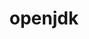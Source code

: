 ---
title: "openjdk"
layout: cache
categories: [package, develop-2024-12-01]
meta: {"versions": ["11.0.17_8", "11.0.23_9", "17.0.11_9", "17.0.4.1_1"], "compilers": ["gcc@=11.4.0", "gcc@=13.2.0", "gcc@=7.3.1", "gcc@=7.5.0", "gcc@=9.4.0", "oneapi@=2024.2.1"], "oss": ["amzn2", "ubuntu18.04", "ubuntu20.04", "ubuntu22.04", "ubuntu24.04"], "platforms": ["linux"], "targets": ["aarch64", "neoverse_n1", "neoverse_v1", "neoverse_v2", "ppc64le", "x86_64_v3"], "stacks": ["aws-isc", "aws-isc-aarch64", "build_systems", "e4s", "e4s-neoverse-v2", "e4s-neoverse_v1", "e4s-oneapi", "e4s-power", "e4s-rocm-external", "ml-linux-aarch64-cpu", "ml-linux-aarch64-cuda", "ml-linux-x86_64-cpu", "ml-linux-x86_64-cuda", "ml-linux-x86_64-rocm", "root"], "num_specs": 21, "num_specs_by_stack": {"root": 21, "aws-isc-aarch64": 4, "aws-isc": 2, "build_systems": 1, "e4s-power": 2, "e4s-neoverse_v1": 2, "e4s-neoverse-v2": 2, "e4s": 2, "e4s-rocm-external": 1, "e4s-oneapi": 2, "ml-linux-aarch64-cuda": 2, "ml-linux-aarch64-cpu": 2, "ml-linux-x86_64-cpu": 2, "ml-linux-x86_64-rocm": 1, "ml-linux-x86_64-cuda": 2}}
spec_details: [{"hash": "5qqhgs2fs5hscahipaj3s7izvwl33dcn", "compiler": "gcc@=7.3.1", "versions": ["11.0.23_9"], "os": "amzn2", "platform": "linux", "target": "aarch64", "variants": ["build_system=generic", "certs=none"], "stacks": ["root", "aws-isc-aarch64"], "size": "-", "tarball": "https://binaries.spack.io/develop-2024-12-01/build_cache/linux-amzn2-aarch64/gcc-7.3.1/openjdk-11.0.23_9/linux-amzn2-aarch64-gcc-7.3.1-openjdk-11.0.23_9-5qqhgs2fs5hscahipaj3s7izvwl33dcn.spack"}, {"hash": "yxv6incqe3z7his5ugmqjk5d5s5xpynm", "compiler": "gcc@=7.3.1", "versions": ["17.0.11_9"], "os": "amzn2", "platform": "linux", "target": "aarch64", "variants": ["build_system=generic", "certs=none"], "stacks": ["root", "aws-isc-aarch64"], "size": "-", "tarball": "https://binaries.spack.io/develop-2024-12-01/build_cache/linux-amzn2-aarch64/gcc-7.3.1/openjdk-17.0.11_9/linux-amzn2-aarch64-gcc-7.3.1-openjdk-17.0.11_9-yxv6incqe3z7his5ugmqjk5d5s5xpynm.spack"}, {"hash": "mp5k4iqwml5ad4fnotv4fl5kan7b2ts2", "compiler": "gcc@=7.3.1", "versions": ["11.0.23_9"], "os": "amzn2", "platform": "linux", "target": "neoverse_n1", "variants": ["build_system=generic", "certs=none"], "stacks": ["root", "aws-isc-aarch64"], "size": "-", "tarball": "https://binaries.spack.io/develop-2024-12-01/build_cache/linux-amzn2-neoverse_n1/gcc-7.3.1/openjdk-11.0.23_9/linux-amzn2-neoverse_n1-gcc-7.3.1-openjdk-11.0.23_9-mp5k4iqwml5ad4fnotv4fl5kan7b2ts2.spack"}, {"hash": "uvleh2dtr7kh7ckoqbj33u42mlhsr53a", "compiler": "gcc@=7.3.1", "versions": ["17.0.11_9"], "os": "amzn2", "platform": "linux", "target": "neoverse_n1", "variants": ["build_system=generic", "certs=none"], "stacks": ["root", "aws-isc-aarch64"], "size": "-", "tarball": "https://binaries.spack.io/develop-2024-12-01/build_cache/linux-amzn2-neoverse_n1/gcc-7.3.1/openjdk-17.0.11_9/linux-amzn2-neoverse_n1-gcc-7.3.1-openjdk-17.0.11_9-uvleh2dtr7kh7ckoqbj33u42mlhsr53a.spack"}, {"hash": "nftoe5jisw2qtlcejrnnmkizwopg3wum", "compiler": "gcc@=7.3.1", "versions": ["11.0.23_9"], "os": "amzn2", "platform": "linux", "target": "x86_64_v3", "variants": ["build_system=generic", "certs=none"], "stacks": ["root", "aws-isc"], "size": "-", "tarball": "https://binaries.spack.io/develop-2024-12-01/build_cache/linux-amzn2-x86_64_v3/gcc-7.3.1/openjdk-11.0.23_9/linux-amzn2-x86_64_v3-gcc-7.3.1-openjdk-11.0.23_9-nftoe5jisw2qtlcejrnnmkizwopg3wum.spack"}, {"hash": "ylftcrcwahyi56gvy54fagfkirrseteu", "compiler": "gcc@=7.3.1", "versions": ["17.0.11_9"], "os": "amzn2", "platform": "linux", "target": "x86_64_v3", "variants": ["build_system=generic", "certs=none"], "stacks": ["root", "aws-isc"], "size": "-", "tarball": "https://binaries.spack.io/develop-2024-12-01/build_cache/linux-amzn2-x86_64_v3/gcc-7.3.1/openjdk-17.0.11_9/linux-amzn2-x86_64_v3-gcc-7.3.1-openjdk-17.0.11_9-ylftcrcwahyi56gvy54fagfkirrseteu.spack"}, {"hash": "gufchniu3pguxo2mp56vjasjbjrcsryv", "compiler": "gcc@=7.5.0", "versions": ["17.0.11_9"], "os": "ubuntu18.04", "platform": "linux", "target": "x86_64_v3", "variants": ["build_system=generic", "certs=none"], "stacks": ["root", "build_systems"], "size": "-", "tarball": "https://binaries.spack.io/develop-2024-12-01/build_cache/linux-ubuntu18.04-x86_64_v3/gcc-7.5.0/openjdk-17.0.11_9/linux-ubuntu18.04-x86_64_v3-gcc-7.5.0-openjdk-17.0.11_9-gufchniu3pguxo2mp56vjasjbjrcsryv.spack"}, {"hash": "4762t4zgrl2trmxltz5hukal5esj3vcv", "compiler": "gcc@=9.4.0", "versions": ["11.0.17_8"], "os": "ubuntu20.04", "platform": "linux", "target": "ppc64le", "variants": ["build_system=generic", "certs=none"], "stacks": ["e4s-power", "root"], "size": "-", "tarball": "https://binaries.spack.io/develop-2024-12-01/build_cache/linux-ubuntu20.04-ppc64le/gcc-9.4.0/openjdk-11.0.17_8/linux-ubuntu20.04-ppc64le-gcc-9.4.0-openjdk-11.0.17_8-4762t4zgrl2trmxltz5hukal5esj3vcv.spack"}, {"hash": "aw7a7bw2ljbvedinigqqvueaadd7n3e5", "compiler": "gcc@=9.4.0", "versions": ["17.0.4.1_1"], "os": "ubuntu20.04", "platform": "linux", "target": "ppc64le", "variants": ["build_system=generic", "certs=none"], "stacks": ["e4s-power", "root"], "size": "-", "tarball": "https://binaries.spack.io/develop-2024-12-01/build_cache/linux-ubuntu20.04-ppc64le/gcc-9.4.0/openjdk-17.0.4.1_1/linux-ubuntu20.04-ppc64le-gcc-9.4.0-openjdk-17.0.4.1_1-aw7a7bw2ljbvedinigqqvueaadd7n3e5.spack"}, {"hash": "4i77mbpdmb2adbmcwf73ikbkyaeiildl", "compiler": "gcc@=11.4.0", "versions": ["11.0.23_9"], "os": "ubuntu22.04", "platform": "linux", "target": "neoverse_v1", "variants": ["build_system=generic", "certs=none"], "stacks": ["root", "e4s-neoverse_v1"], "size": "-", "tarball": "https://binaries.spack.io/develop-2024-12-01/build_cache/linux-ubuntu22.04-neoverse_v1/gcc-11.4.0/openjdk-11.0.23_9/linux-ubuntu22.04-neoverse_v1-gcc-11.4.0-openjdk-11.0.23_9-4i77mbpdmb2adbmcwf73ikbkyaeiildl.spack"}, {"hash": "fnxy7gnmc7hmadafixefrqhh2lmnfz42", "compiler": "gcc@=11.4.0", "versions": ["17.0.11_9"], "os": "ubuntu22.04", "platform": "linux", "target": "neoverse_v1", "variants": ["build_system=generic", "certs=none"], "stacks": ["root", "e4s-neoverse_v1"], "size": "-", "tarball": "https://binaries.spack.io/develop-2024-12-01/build_cache/linux-ubuntu22.04-neoverse_v1/gcc-11.4.0/openjdk-17.0.11_9/linux-ubuntu22.04-neoverse_v1-gcc-11.4.0-openjdk-17.0.11_9-fnxy7gnmc7hmadafixefrqhh2lmnfz42.spack"}, {"hash": "p45iff3u2qxvqfjpkvklhpeijynpuv73", "compiler": "gcc@=11.4.0", "versions": ["11.0.23_9"], "os": "ubuntu22.04", "platform": "linux", "target": "neoverse_v2", "variants": ["build_system=generic", "certs=none"], "stacks": ["root", "e4s-neoverse-v2"], "size": "-", "tarball": "https://binaries.spack.io/develop-2024-12-01/build_cache/linux-ubuntu22.04-neoverse_v2/gcc-11.4.0/openjdk-11.0.23_9/linux-ubuntu22.04-neoverse_v2-gcc-11.4.0-openjdk-11.0.23_9-p45iff3u2qxvqfjpkvklhpeijynpuv73.spack"}, {"hash": "wj4oasj4ml32lvp5p4hggmd4u5qt33aj", "compiler": "gcc@=11.4.0", "versions": ["17.0.11_9"], "os": "ubuntu22.04", "platform": "linux", "target": "neoverse_v2", "variants": ["build_system=generic", "certs=none"], "stacks": ["root", "e4s-neoverse-v2"], "size": "-", "tarball": "https://binaries.spack.io/develop-2024-12-01/build_cache/linux-ubuntu22.04-neoverse_v2/gcc-11.4.0/openjdk-17.0.11_9/linux-ubuntu22.04-neoverse_v2-gcc-11.4.0-openjdk-17.0.11_9-wj4oasj4ml32lvp5p4hggmd4u5qt33aj.spack"}, {"hash": "fwf4t7iudwssuqpq63jmddogf6cim6aj", "compiler": "gcc@=11.4.0", "versions": ["11.0.23_9"], "os": "ubuntu22.04", "platform": "linux", "target": "x86_64_v3", "variants": ["build_system=generic", "certs=none"], "stacks": ["root", "e4s"], "size": "-", "tarball": "https://binaries.spack.io/develop-2024-12-01/build_cache/linux-ubuntu22.04-x86_64_v3/gcc-11.4.0/openjdk-11.0.23_9/linux-ubuntu22.04-x86_64_v3-gcc-11.4.0-openjdk-11.0.23_9-fwf4t7iudwssuqpq63jmddogf6cim6aj.spack"}, {"hash": "pvvwl3n35fk2vy4fsg3a27vcwwdx3zdf", "compiler": "gcc@=11.4.0", "versions": ["17.0.11_9"], "os": "ubuntu22.04", "platform": "linux", "target": "x86_64_v3", "variants": ["build_system=generic", "certs=none"], "stacks": ["root", "e4s-rocm-external", "e4s"], "size": "-", "tarball": "https://binaries.spack.io/develop-2024-12-01/build_cache/linux-ubuntu22.04-x86_64_v3/gcc-11.4.0/openjdk-17.0.11_9/linux-ubuntu22.04-x86_64_v3-gcc-11.4.0-openjdk-17.0.11_9-pvvwl3n35fk2vy4fsg3a27vcwwdx3zdf.spack"}, {"hash": "fdy4gbefltjxdsx5wctfhwrrrt37dw3m", "compiler": "oneapi@=2024.2.1", "versions": ["11.0.23_9"], "os": "ubuntu22.04", "platform": "linux", "target": "x86_64_v3", "variants": ["build_system=generic", "certs=none"], "stacks": ["root", "e4s-oneapi"], "size": "-", "tarball": "https://binaries.spack.io/develop-2024-12-01/build_cache/linux-ubuntu22.04-x86_64_v3/oneapi-2024.2.1/openjdk-11.0.23_9/linux-ubuntu22.04-x86_64_v3-oneapi-2024.2.1-openjdk-11.0.23_9-fdy4gbefltjxdsx5wctfhwrrrt37dw3m.spack"}, {"hash": "tqdk2c4b7skm4igodmmwaaruw4xa65u2", "compiler": "oneapi@=2024.2.1", "versions": ["17.0.11_9"], "os": "ubuntu22.04", "platform": "linux", "target": "x86_64_v3", "variants": ["build_system=generic", "certs=none"], "stacks": ["root", "e4s-oneapi"], "size": "-", "tarball": "https://binaries.spack.io/develop-2024-12-01/build_cache/linux-ubuntu22.04-x86_64_v3/oneapi-2024.2.1/openjdk-17.0.11_9/linux-ubuntu22.04-x86_64_v3-oneapi-2024.2.1-openjdk-17.0.11_9-tqdk2c4b7skm4igodmmwaaruw4xa65u2.spack"}, {"hash": "rbkmvhdjzzayfrwwxrhwjtrbibtxvvlr", "compiler": "gcc@=13.2.0", "versions": ["11.0.23_9"], "os": "ubuntu24.04", "platform": "linux", "target": "aarch64", "variants": ["build_system=generic", "certs=none"], "stacks": ["root", "ml-linux-aarch64-cuda", "ml-linux-aarch64-cpu"], "size": "-", "tarball": "https://binaries.spack.io/develop-2024-12-01/build_cache/linux-ubuntu24.04-aarch64/gcc-13.2.0/openjdk-11.0.23_9/linux-ubuntu24.04-aarch64-gcc-13.2.0-openjdk-11.0.23_9-rbkmvhdjzzayfrwwxrhwjtrbibtxvvlr.spack"}, {"hash": "rtplfbjv35bd3oqrwz4uymiekerkcgwh", "compiler": "gcc@=13.2.0", "versions": ["17.0.11_9"], "os": "ubuntu24.04", "platform": "linux", "target": "aarch64", "variants": ["build_system=generic", "certs=none"], "stacks": ["root", "ml-linux-aarch64-cuda", "ml-linux-aarch64-cpu"], "size": "-", "tarball": "https://binaries.spack.io/develop-2024-12-01/build_cache/linux-ubuntu24.04-aarch64/gcc-13.2.0/openjdk-17.0.11_9/linux-ubuntu24.04-aarch64-gcc-13.2.0-openjdk-17.0.11_9-rtplfbjv35bd3oqrwz4uymiekerkcgwh.spack"}, {"hash": "nvjdzkcid4ouylvspbndfhedggqs2hhs", "compiler": "gcc@=13.2.0", "versions": ["11.0.23_9"], "os": "ubuntu24.04", "platform": "linux", "target": "x86_64_v3", "variants": ["build_system=generic", "certs=none"], "stacks": ["ml-linux-x86_64-cpu", "root", "ml-linux-x86_64-rocm", "ml-linux-x86_64-cuda"], "size": "-", "tarball": "https://binaries.spack.io/develop-2024-12-01/build_cache/linux-ubuntu24.04-x86_64_v3/gcc-13.2.0/openjdk-11.0.23_9/linux-ubuntu24.04-x86_64_v3-gcc-13.2.0-openjdk-11.0.23_9-nvjdzkcid4ouylvspbndfhedggqs2hhs.spack"}, {"hash": "ulmyvg3lgjq64zkjlhjsax5myiqteyau", "compiler": "gcc@=13.2.0", "versions": ["17.0.11_9"], "os": "ubuntu24.04", "platform": "linux", "target": "x86_64_v3", "variants": ["build_system=generic", "certs=none"], "stacks": ["ml-linux-x86_64-cpu", "root", "ml-linux-x86_64-cuda"], "size": "-", "tarball": "https://binaries.spack.io/develop-2024-12-01/build_cache/linux-ubuntu24.04-x86_64_v3/gcc-13.2.0/openjdk-17.0.11_9/linux-ubuntu24.04-x86_64_v3-gcc-13.2.0-openjdk-17.0.11_9-ulmyvg3lgjq64zkjlhjsax5myiqteyau.spack"}]
---